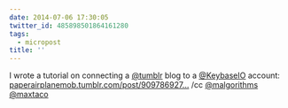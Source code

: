 ```yaml
---
date: 2014-07-06 17:30:05
twitter_id: 485898501864161280
tags:
  - micropost
title: ''
---
```


I wrote a tutorial on connecting a [@tumblr](https://twitter.com/tumblr) blog to a [@KeybaseIO](https://twitter.com/KeybaseIO) account: [paperairplanemob.tumblr.com/post/909786927…](http://paperairplanemob.tumblr.com/post/90978692769) /cc [@malgorithms](https://twitter.com/malgorithms) [@maxtaco](https://twitter.com/maxtaco)

